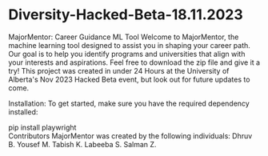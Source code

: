 # Diversity-Hacked-Beta-18.11.2023
MajorMentor: Career Guidance ML Tool Welcome to MajorMentor, the machine learning tool designed to assist you in shaping your career path. Our goal is to help you identify programs and universities that align with your interests and aspirations. Feel free to download the zip file and give it a try! This project was created in under 24 Hours at the University of Alberta's Nov 2023 Hacked Beta event, but look out for future updates to come.

Installation: To get started, make sure you have the required dependency installed:

pip install playwright                                                                                                                                                                       
Contributors MajorMentor was created by the following individuals: Dhruv B. Yousef M. Tabish K. Labeeba S. Salman Z.
